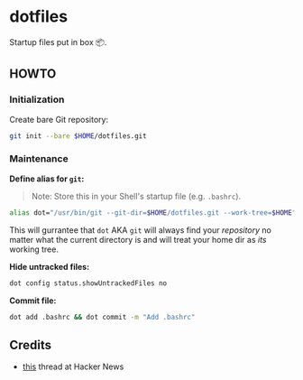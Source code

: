 # dotfiles
Startup files put in box 📦.

## HOWTO

### Initialization

Create bare Git repository:

```bash
git init --bare $HOME/dotfiles.git
```

### Maintenance

**Define alias for `git`:**

> Note: Store this in your Shell's startup file (e.g. `.bashrc`).

```bash
alias dot="/usr/bin/git --git-dir=$HOME/dotfiles.git --work-tree=$HOME"
```

This will gurrantee that `dot` AKA `git` will always find your _repository_ no matter what the current directory is
and will treat your home dir as _its_ working tree.

**Hide untracked files:**

```bash
dot config status.showUntrackedFiles no
```

**Commit file:**
```bash
dot add .bashrc && dot commit -m "Add .bashrc"
```

## Credits

- [this](https://news.ycombinator.com/item?id=11070797) thread at Hacker News
